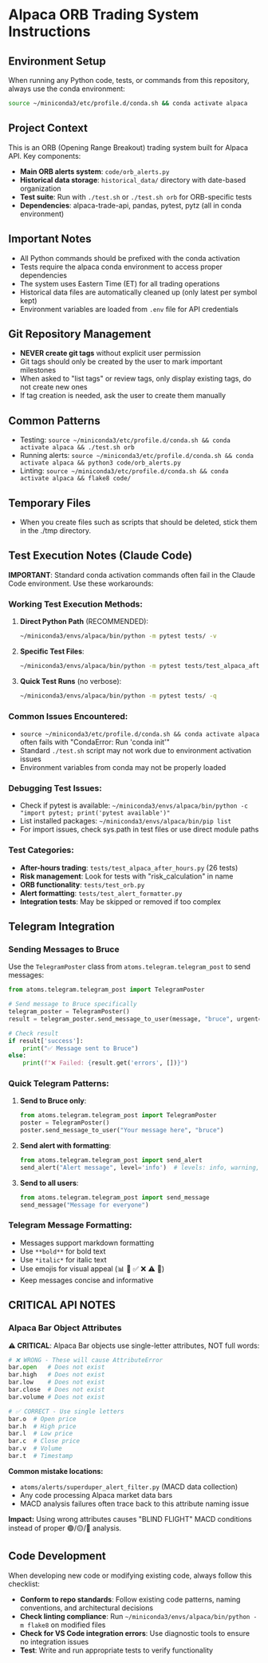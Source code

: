 # Alpaca ORB Trading System Instructions

## Environment Setup

When running any Python code, tests, or commands from this repository, always use the conda environment:

```bash
source ~/miniconda3/etc/profile.d/conda.sh && conda activate alpaca
```

## Project Context

This is an ORB (Opening Range Breakout) trading system built for Alpaca API. Key components:

- **Main ORB alerts system**: `code/orb_alerts.py`
- **Historical data storage**: `historical_data/` directory with date-based organization
- **Test suite**: Run with `./test.sh` or `./test.sh orb` for ORB-specific tests
- **Dependencies**: alpaca-trade-api, pandas, pytest, pytz (all in conda environment)

## Important Notes

- All Python commands should be prefixed with the conda activation
- Tests require the alpaca conda environment to access proper dependencies
- The system uses Eastern Time (ET) for all trading operations
- Historical data files are automatically cleaned up (only latest per symbol kept)
- Environment variables are loaded from `.env` file for API credentials

## Git Repository Management

- **NEVER create git tags** without explicit user permission
- Git tags should only be created by the user to mark important milestones
- When asked to "list tags" or review tags, only display existing tags, do not create new ones
- If tag creation is needed, ask the user to create them manually

## Common Patterns

- Testing: `source ~/miniconda3/etc/profile.d/conda.sh && conda activate alpaca && ./test.sh orb`
- Running alerts: `source ~/miniconda3/etc/profile.d/conda.sh && conda activate alpaca && python3 code/orb_alerts.py`
- Linting: `source ~/miniconda3/etc/profile.d/conda.sh && conda activate alpaca && flake8 code/`

## Temporary Files

- When you create files such as scripts that should be deleted, stick them in the ./tmp directory.

## Test Execution Notes (Claude Code)

**IMPORTANT**: Standard conda activation commands often fail in the Claude Code environment. Use these workarounds:

### Working Test Execution Methods:
1. **Direct Python Path** (RECOMMENDED):
   ```bash
   ~/miniconda3/envs/alpaca/bin/python -m pytest tests/ -v
   ```

2. **Specific Test Files**:
   ```bash
   ~/miniconda3/envs/alpaca/bin/python -m pytest tests/test_alpaca_after_hours.py -v
   ```

3. **Quick Test Runs** (no verbose):
   ```bash
   ~/miniconda3/envs/alpaca/bin/python -m pytest tests/ -q
   ```

### Common Issues Encountered:
- `source ~/miniconda3/etc/profile.d/conda.sh && conda activate alpaca` often fails with "CondaError: Run 'conda init'"
- Standard `./test.sh` script may not work due to environment activation issues
- Environment variables from conda may not be properly loaded

### Debugging Test Issues:
- Check if pytest is available: `~/miniconda3/envs/alpaca/bin/python -c "import pytest; print('pytest available')"`
- List installed packages: `~/miniconda3/envs/alpaca/bin/pip list`
- For import issues, check sys.path in test files or use direct module paths

### Test Categories:
- **After-hours trading**: `tests/test_alpaca_after_hours.py` (26 tests)
- **Risk management**: Look for tests with "risk_calculation" in name
- **ORB functionality**: `tests/test_orb.py`
- **Alert formatting**: `tests/test_alert_formatter.py`
- **Integration tests**: May be skipped or removed if too complex

## Telegram Integration

### Sending Messages to Bruce

Use the `TelegramPoster` class from `atoms.telegram.telegram_post` to send messages:

```python
from atoms.telegram.telegram_post import TelegramPoster

# Send message to Bruce specifically
telegram_poster = TelegramPoster()
result = telegram_poster.send_message_to_user(message, "bruce", urgent=False)

# Check result
if result['success']:
    print("✅ Message sent to Bruce")
else:
    print(f"❌ Failed: {result.get('errors', [])}")
```

### Quick Telegram Patterns:

1. **Send to Bruce only**:
   ```python
   from atoms.telegram.telegram_post import TelegramPoster
   poster = TelegramPoster()
   poster.send_message_to_user("Your message here", "bruce")
   ```

2. **Send alert with formatting**:
   ```python
   from atoms.telegram.telegram_post import send_alert
   send_alert("Alert message", level='info')  # levels: info, warning, error, success
   ```

3. **Send to all users**:
   ```python
   from atoms.telegram.telegram_post import send_message
   send_message("Message for everyone")
   ```

### Telegram Message Formatting:
- Messages support markdown formatting
- Use `**bold**` for bold text
- Use `*italic*` for italic text
- Use emojis for visual appeal (📊 🚨 ✅ ❌ ⚠️ 🔧)
- Keep messages concise and informative

## CRITICAL API NOTES

### Alpaca Bar Object Attributes

**⚠️ CRITICAL**: Alpaca Bar objects use single-letter attributes, NOT full words:

```python
# ❌ WRONG - These will cause AttributeError
bar.open   # Does not exist
bar.high   # Does not exist 
bar.low    # Does not exist
bar.close  # Does not exist
bar.volume # Does not exist

# ✅ CORRECT - Use single letters
bar.o  # Open price
bar.h  # High price
bar.l  # Low price  
bar.c  # Close price
bar.v  # Volume
bar.t  # Timestamp
```

**Common mistake locations:**
- `atoms/alerts/superduper_alert_filter.py` (MACD data collection)
- Any code processing Alpaca market data bars
- MACD analysis failures often trace back to this attribute naming issue

**Impact:** Using wrong attributes causes "BLIND FLIGHT" MACD conditions instead of proper 🟢/🟡/🔴 analysis.

## Code Development

When developing new code or modifying existing code, always follow this checklist:

- **Conform to repo standards**: Follow existing code patterns, naming conventions, and architectural decisions
- **Check linting compliance**: Run `~/miniconda3/envs/alpaca/bin/python -m flake8` on modified files
- **Check for VS Code integration errors**: Use diagnostic tools to ensure no integration issues
- **Test**: Write and run appropriate tests to verify functionality